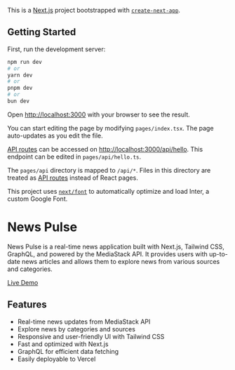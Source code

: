 This is a [Next.js](https://nextjs.org/) project bootstrapped with [`create-next-app`](https://github.com/vercel/next.js/tree/canary/packages/create-next-app).

## Getting Started

First, run the development server:

```bash
npm run dev
# or
yarn dev
# or
pnpm dev
# or
bun dev
```

Open [http://localhost:3000](http://localhost:3000) with your browser to see the result.

You can start editing the page by modifying `pages/index.tsx`. The page auto-updates as you edit the file.

[API routes](https://nextjs.org/docs/api-routes/introduction) can be accessed on [http://localhost:3000/api/hello](http://localhost:3000/api/hello). This endpoint can be edited in `pages/api/hello.ts`.

The `pages/api` directory is mapped to `/api/*`. Files in this directory are treated as [API routes](https://nextjs.org/docs/api-routes/introduction) instead of React pages.

This project uses [`next/font`](https://nextjs.org/docs/basic-features/font-optimization) to automatically optimize and load Inter, a custom Google Font.

# News Pulse


News Pulse is a real-time news application built with Next.js, Tailwind CSS, GraphQL, and powered by the MediaStack API. It provides users with up-to-date news articles and allows them to explore news from various sources and categories.

[Live Demo](https://the-news-pulse.vercel.app/)


## Features

- Real-time news updates from MediaStack API
- Explore news by categories and sources
- Responsive and user-friendly UI with Tailwind CSS
- Fast and optimized with Next.js
- GraphQL for efficient data fetching
- Easily deployable to Vercel

